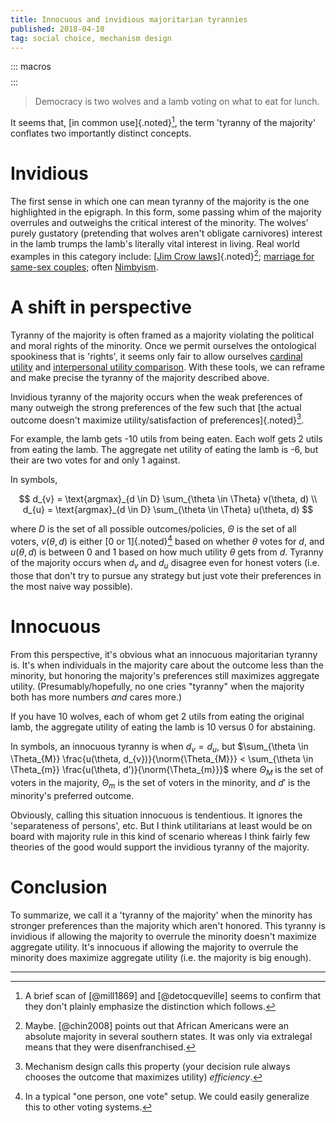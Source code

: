 ```yaml
---
title: Innocuous and invidious majoritarian tyrannies
published: 2018-04-10
tag: social choice, mechanism design
---
```


::: macros
$$
\newcommand{\norm}[1]{\lvert #1 \rvert}
$$
:::

<blockquote class="epigraph">
Democracy is two wolves and a lamb voting on what to eat for lunch.
</blockquote>

It seems that, [in common use]{.noted}[^strawman], the term 'tyranny of the majority' conflates two importantly distinct concepts.

<!--more-->

# Invidious

The first sense in which one can mean tyranny of the majority is the one highlighted in the epigraph. In this form, some passing whim of the majority overrules and outweighs the critical interest of the minority. The wolves' purely gustatory (pretending that wolves aren't obligate carnivores) interest in the lamb trumps the lamb's literally vital interest in living. Real world examples in this category include: [[Jim Crow laws](https://en.wikipedia.org/wiki/Jim_Crow_laws)]{.noted}[^crow]; [marriage for same-sex couples](https://en.wikipedia.org/wiki/Same-sex_marriage); often [Nimbyism](https://en.wikipedia.org/wiki/NIMBY).

# A shift in perspective

Tyranny of the majority is often framed as a majority violating the political and moral rights of the minority. Once we permit ourselves the ontological spookiness that is 'rights', it seems only fair to allow ourselves [cardinal utility](https://en.wikipedia.org/wiki/Cardinal_utility) and [interpersonal utility comparison](https://en.wikipedia.org/wiki/Social_choice_theory#Interpersonal_utility_comparison). With these tools, we can reframe and make precise the tyranny of the majority described above.

Invidious tyranny of the majority occurs when the weak preferences of many outweigh the strong preferences of the few such that [the actual outcome doesn't maximize utility/satisfaction of preferences]{.noted}[^efficiency].

For example, the lamb gets -10 utils from being eaten. Each wolf gets 2 utils from eating the lamb. The aggregate net utility of eating the lamb is -6, but their are two votes for and only 1 against.

In symbols,

$$
d_{v} = \text{argmax}_{d \in D} \sum_{\theta \in \Theta} v(\theta, d) \\
d_{u} = \text{argmax}_{d \in D} \sum_{\theta \in \Theta} u(\theta, d)
$$

where $D$ is the set of all possible outcomes/policies, $\Theta$ is the set of all voters, $v(\theta, d)$ is either [$0$ or $1$]{.noted}[^range] based on whether $\theta$ votes for $d$, and $u(\theta, d)$ is between $0$ and $1$ based on how much utility $\theta$ gets from $d$. Tyranny of the majority occurs when $d_{v}$ and $d_{u}$ disagree even for honest voters (i.e. those that don't try to pursue any strategy but just vote their preferences in the most naive way possible).

# Innocuous

From this perspective, it's obvious what an innocuous majoritarian tyranny is. It's when individuals in the majority care about the outcome less than the minority, but honoring the majority's preferences still maximizes aggregate utility. (Presumably/hopefully, no one cries "tyranny" when the majority both has more numbers *and* cares more.)

If you have 10 wolves, each of whom get 2 utils from eating the original lamb, the aggregate utility of eating the lamb is 10 versus 0 for abstaining.

In symbols, an innocuous tyranny is when $d_{v} = d_{u}$, but $\sum_{\theta \in \Theta_{M}} \frac{u(\theta, d_{v})}{\norm{\Theta_{M}}} < \sum_{\theta \in \Theta_{m}} \frac{u(\theta, d')}{\norm{\Theta_{m}}}$ where $\Theta_{M}$ is the set of voters in the majority, $\Theta_{m}$ is the set of voters in the minority, and $d'$ is the minority's preferred outcome.

Obviously, calling this situation innocuous is tendentious. It ignores the 'separateness of persons', etc. But I think utilitarians at least would be on board with majority rule in this kind of scenario whereas I think fairly few theories of the good would support the invidious tyranny of the majority.

# Conclusion

To summarize, we call it a 'tyranny of the majority' when the minority has stronger preferences than the majority which aren't honored. This tyranny is invidious if allowing the majority to overrule the minority doesn't maximize aggregate utility. It's innocuous if allowing the majority to overrule the minority does maximize aggregate utility (i.e. the majority is big enough).

[^strawman]: A brief scan of [@mill1869] and [@detocqueville] seems to confirm that they don't plainly emphasize the distinction which follows.
[^crow]: Maybe. [@chin2008] points out that African Americans were an absolute majority in several southern states. It was only via extralegal means that they were disenfranchised.
[^range]: In a typical "one person, one vote" setup. We could easily generalize this to other voting systems.
[^efficiency]: Mechanism design calls this property (your decision rule always chooses the outcome that maximizes utility) *<dfn>efficiency</dfn>*.

<hr class="references">
